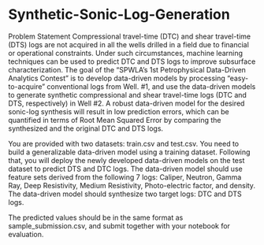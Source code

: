 # Synthetic-Sonic-Log-Generation
Problem Statement
Compressional travel-time (DTC) and shear travel-time (DTS) logs are not acquired in all the wells drilled in a field due to financial or operational constraints. Under such circumstances, machine learning techniques can be used to predict DTC and DTS logs to improve subsurface characterization. The goal of the “SPWLA’s 1st Petrophysical Data-Driven Analytics Contest” is to develop data-driven models by processing “easy-to-acquire” conventional logs from Well. 
#1, and use the data-driven models to generate synthetic compressional and shear travel-time logs (DTC and DTS, respectively) in Well 
#2. A robust data-driven model for the desired sonic-log synthesis will result in low prediction errors, which can be quantified in terms of Root Mean Squared Error by comparing the synthesized and the original DTC and DTS logs.

You are provided with two datasets: train.csv and test.csv. You need to build a generalizable data-driven model using a training dataset. Following that, you will deploy the newly developed data-driven models on the test dataset to predict DTS and DTC logs. The data-driven model should use feature sets derived from the following 7 logs: Caliper, Neutron, Gamma Ray, Deep Resistivity, Medium Resistivity, Photo-electric factor, and density. The data-driven model should synthesize two target logs: DTC and DTS logs.

The predicted values should be in the same format as sample_submission.csv, and submit together with your notebook for evaluation.
